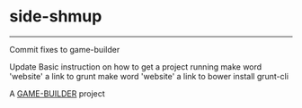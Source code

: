 # side-shmup
-------------------

Commit fixes to game-builder

Update Basic instruction on how to get a project running
  make word 'website' a link to grunt
  make word 'website' a link to bower
  install grunt-cli

A [GAME-BUILDER][game-builder] project

[game-builder]: http://diegomarquez.github.io/game-builder
